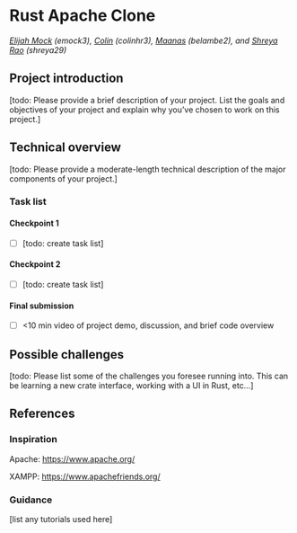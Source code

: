 # Rust Apache Clone

*[Elijah Mock](https://github.com/ekcom) (emock3), [Colin](https://github.com/crich46) (colinhr3), [Maanas](https://github.com/maanasbelambe) (belambe2), and [Shreya Rao](https://github.com/Sh-r-eya) (shreya29)*

## Project introduction
[todo: Please provide a brief description of your project. List the goals and objectives of your project and explain why you’ve chosen to work on this project.]

## Technical overview
[todo: Please provide a moderate-length technical description of the major components of your project.]

### Task list

#### Checkpoint 1

- [ ] [todo: create task list]

#### Checkpoint 2

- [ ] [todo: create task list]

#### Final submission

- [ ] <10 min video of project demo, discussion, and brief code overview

## Possible challenges

[todo: Please list some of the challenges you foresee running into. This can be learning a new crate interface, working with a UI in Rust, etc…]

## References

### Inspiration

Apache: https://www.apache.org/

XAMPP: https://www.apachefriends.org/

### Guidance

[list any tutorials used here]
